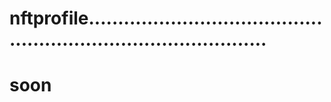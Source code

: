 # nftprofile....................................................................................
# soon
